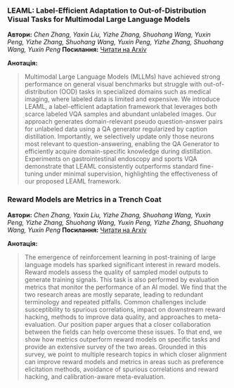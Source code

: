 ### **LEAML: Label-Efficient Adaptation to Out-of-Distribution Visual Tasks for Multimodal Large Language Models**
**Автори:** *Chen Zhang, Yaxin Liu, Yizhe Zhang, Shuohang Wang, Yuxin Peng, Yizhe Zhang, Shuohang Wang, Yuxin Peng, Yizhe Zhang, Shuohang Wang, Yuxin Peng*
**Посилання:** [Читати на Arxiv](http://arxiv.org/pdf/2510.03232v1)

**Анотація:**
> Multimodal Large Language Models (MLLMs) have achieved strong performance on general visual benchmarks but struggle with out-of-distribution (OOD) tasks in specialized domains such as medical imaging, where labeled data is limited and expensive. We introduce LEAML, a label-efficient adaptation framework that leverages both scarce labeled VQA samples and abundant unlabeled images. Our approach generates domain-relevant pseudo question-answer pairs for unlabeled data using a QA generator regularized by caption distillation. Importantly, we selectively update only those neurons most relevant to question-answering, enabling the QA Generator to efficiently acquire domain-specific knowledge during distillation. Experiments on gastrointestinal endoscopy and sports VQA demonstrate that LEAML consistently outperforms standard fine-tuning under minimal supervision, highlighting the effectiveness of our proposed LEAML framework.

### **Reward Models are Metrics in a Trench Coat**
**Автори:** *Chen Zhang, Yaxin Liu, Yizhe Zhang, Shuohang Wang, Yuxin Peng, Yizhe Zhang, Shuohang Wang, Yuxin Peng, Yizhe Zhang, Shuohang Wang, Yuxin Peng*
**Посилання:** [Читати на Arxiv](http://arxiv.org/pdf/2510.03231v1)

**Анотація:**
> The emergence of reinforcement learning in post-training of large language models has sparked significant interest in reward models. Reward models assess the quality of sampled model outputs to generate training signals. This task is also performed by evaluation metrics that monitor the performance of an AI model. We find that the two research areas are mostly separate, leading to redundant terminology and repeated pitfalls. Common challenges include susceptibility to spurious correlations, impact on downstream reward hacking, methods to improve data quality, and approaches to meta-evaluation. Our position paper argues that a closer collaboration between the fields can help overcome these issues. To that end, we show how metrics outperform reward models on specific tasks and provide an extensive survey of the two areas. Grounded in this survey, we point to multiple research topics in which closer alignment can improve reward models and metrics in areas such as preference elicitation methods, avoidance of spurious correlations and reward hacking, and calibration-aware meta-evaluation.
